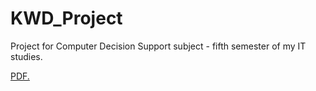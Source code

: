 # KWD_Project
Project for Computer Decision Support subject - fifth semester of my IT studies.

<a href="bearyogi.github.io/projekt_raport.pdf" target="_blank">PDF.</a>
